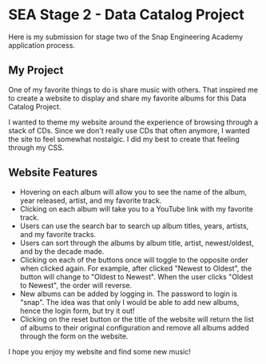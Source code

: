 # SEA Stage 2 - Data Catalog Project

Here is my submission for stage two of the Snap Engineering Academy application process.

## My Project

One of my favorite things to do is share music with others. That inspired me to create a website to display and share my favorite albums for this Data Catalog Project.

I wanted to theme my website around the experience of browsing through a stack of CDs. Since we don't really use CDs that often anymore, I wanted the site to feel somewhat nostalgic. I did my best to create that feeling through my CSS.

## Website Features

- Hovering on each album will allow you to see the name of the album, year released, artist, and my favorite track.
- Clicking on each album will take you to a YouTube link with my favorite track.
- Users can use the search bar to search up album titles, years, artists, and my favorite tracks.
- Users can sort through the albums by album title, artist, newest/oldest, and by the decade made.
- Clicking on each of the buttons once will toggle to the opposite order when clicked again. For example, after clicked "Newest to Oldest", the button will change to "Oldest to Newest". When the user clicks "Oldest to Newest", the order will reverse.
- New albums can be added by logging in. The password to login is "snap". The idea was that only I would be able to add new albums, hence the login form, but try it out!
- Clicking on the reset button or the title of the website will return the list of albums to their original configuration and remove all albums added through the form on the website.

I hope you enjoy my website and find some new music!
